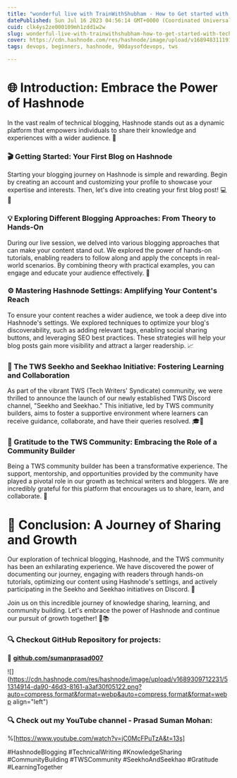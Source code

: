 ```yaml
---
title: "wonderful live with TrainWithShubham - How to Get started with Technical Blogging with hands tips"
datePublished: Sun Jul 16 2023 04:56:14 GMT+0000 (Coordinated Universal Time)
cuid: clk4ys2ze000109mh1zdd1w2w
slug: wonderful-live-with-trainwithshubham-how-to-get-started-with-technical-blogging-with-hands-tips
cover: https://cdn.hashnode.com/res/hashnode/image/upload/v1689483111918/4ab0d997-55e4-452e-9f6c-614b4b0f1cfa.jpeg
tags: devops, beginners, hashnode, 90daysofdevops, tws

---
```


# 🌐 Introduction: Embrace the Power of Hashnode

In the vast realm of technical blogging, Hashnode stands out as a dynamic platform that empowers individuals to share their knowledge and experiences with a wider audience. 🙌

### 🎬 Getting Started: Your First Blog on Hashnode

Starting your blogging journey on Hashnode is simple and rewarding. Begin by creating an account and customizing your profile to showcase your expertise and interests. Then, let's dive into creating your first blog post! 💻📝

### 💡 Exploring Different Blogging Approaches: From Theory to Hands-On

During our live session, we delved into various blogging approaches that can make your content stand out. We explored the power of hands-on tutorials, enabling readers to follow along and apply the concepts in real-world scenarios. By combining theory with practical examples, you can engage and educate your audience effectively. 🚀

### ⚙️ Mastering Hashnode Settings: Amplifying Your Content's Reach

To ensure your content reaches a wider audience, we took a deep dive into Hashnode's settings. We explored techniques to optimize your blog's discoverability, such as adding relevant tags, enabling social sharing buttons, and leveraging SEO best practices. These strategies will help your blog posts gain more visibility and attract a larger readership. 📈

### 💬 The TWS Seekho and Seekhao Initiative: Fostering Learning and Collaboration

As part of the vibrant TWS (Tech Writers' Syndicate) community, we were thrilled to announce the launch of our newly established TWS Discord channel, "Seekho and Seekhao." This initiative, led by TWS community builders, aims to foster a supportive environment where learners can receive guidance, collaborate, and have their queries resolved. 🎓🤝

### 🌟 Gratitude to the TWS Community: Embracing the Role of a Community Builder

Being a TWS community builder has been a transformative experience. The support, mentorship, and opportunities provided by the community have played a pivotal role in our growth as technical writers and bloggers. We are incredibly grateful for this platform that encourages us to share, learn, and collaborate. 💙

# 🔗 Conclusion: A Journey of Sharing and Growth

Our exploration of technical blogging, Hashnode, and the TWS community has been an exhilarating experience. We have discovered the power of documenting our journey, engaging with readers through hands-on tutorials, optimizing our content using Hashnode's settings, and actively participating in the Seekho and Seekhao initiatives on Discord. 🌟

Join us on this incredible journey of knowledge sharing, learning, and community building. Let's embrace the power of Hashnode and continue our pursuit of growth together! 🚀📚

### **🔍 Checkout GitHub Repository for projects:**

**🔗** [**github.com/sumanprasad007**](http://github.com/sumanprasad007)

![](https://cdn.hashnode.com/res/hashnode/image/upload/v1689309712231/51314914-da90-46d3-8161-a3af30f05122.png?auto=compress,format&format=webp&auto=compress,format&format=webp align="left")

### **🔍 Check out my YouTube channel - Prasad Suman Mohan:**

%[https://www.youtube.com/watch?v=jC0McFPuTzA&t=13s] 

#HashnodeBlogging #TechnicalWriting #KnowledgeSharing #CommunityBuilding #TWSCommunity #SeekhoAndSeekhao #Gratitude #LearningTogether